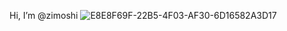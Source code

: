 Hi, I’m @zimoshi
![E8E8F69F-22B5-4F03-AF30-6D16582A3D17](https://github.com/zimoshi/zimoshi/assets/153401092/1cdf686b-8fc9-491d-b411-2dfdccb3c254)
